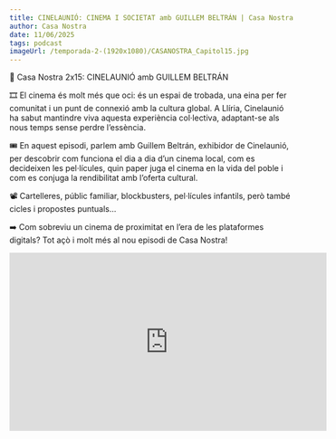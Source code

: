 ```yaml
---
title: CINELAUNIÓ: CINEMA I SOCIETAT amb GUILLEM BELTRÁN | Casa Nostra 2x15
author: Casa Nostra
date: 11/06/2025
tags: podcast
imageUrl: /temporada-2-(1920x1080)/CASANOSTRA_Capitol15.jpg
---
```


<p>🏡 Casa Nostra 2x15: CINELAUNIÓ amb GUILLEM BELTRÁN</p>

<p>🎞️ El cinema és molt més que oci: és un espai de trobada, una eina per fer comunitat i un punt de connexió amb la cultura global. A Llíria, Cinelaunió ha sabut mantindre viva aquesta experiència col·lectiva, adaptant-se als nous temps sense perdre l’essència.</p>

<p>🎟️ En aquest episodi, parlem amb Guillem Beltrán, exhibidor de Cinelaunió, per descobrir com funciona el dia a dia d’un cinema local, com es decideixen les pel·lícules, quin paper juga el cinema en la vida del poble i com es conjuga la rendibilitat amb l’oferta cultural.</p>

<p>📽️ Cartelleres, públic familiar, blockbusters, pel·lícules infantils, però també cicles i propostes puntuals...</p>

<p>➡️ Com sobreviu un cinema de proximitat en l’era de les plataformes digitals? Tot açò i molt més al nou episodi de Casa Nostra!</p>

<iframe width="560" height="315" src="https://www.youtube.com/embed/rjIgOE8Uc8I?si=RnsJoMEjUPwpXmvx" title="YouTube video player" frameborder="0" allow="accelerometer; autoplay; clipboard-write; encrypted-media; gyroscope; picture-in-picture; web-share" referrerpolicy="strict-origin-when-cross-origin" allowfullscreen></iframe>